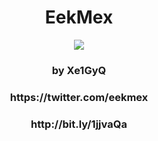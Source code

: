 <h1><center>EekMex</center></h1>

<center><img src="https://pbs.twimg.com/media/CHl1C6kUMAAQYZi.jpg:large"></center>

<h3><center>by Xe1GyQ</center></h3>

<h3><center>https://twitter.com/eekmex</center></h3>
<h3><center>http://bit.ly/1jjvaQa</center></h3>
